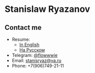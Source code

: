 # Stanislaw Ryazanov

## Contact me
- Resume:
  - [In English](cv_en.pdf)
  - [На Русском](cv_ru.pdf)
- Telegram: [@flowwwie](https://t.me/flowwwie)
- Email: [stanisryaz@ya.ru](mailto:{stanisryaz@ya.ru})
- Phone: +7(906)749-21-11
<!--
**extracheesypizza/extracheesypizza** is a ✨ _special_ ✨ repository because its `README.md` (this file) appears on your GitHub profile.

Here are some ideas to get you started:

- 🔭 I’m currently working on ...
- 🌱 I’m currently learning ...
- 👯 I’m looking to collaborate on ...
- 🤔 I’m looking for help with ...
- 💬 Ask me about ...
- 📫 How to reach me: ...
- 😄 Pronouns: ...
- ⚡ Fun fact: ...
-->
